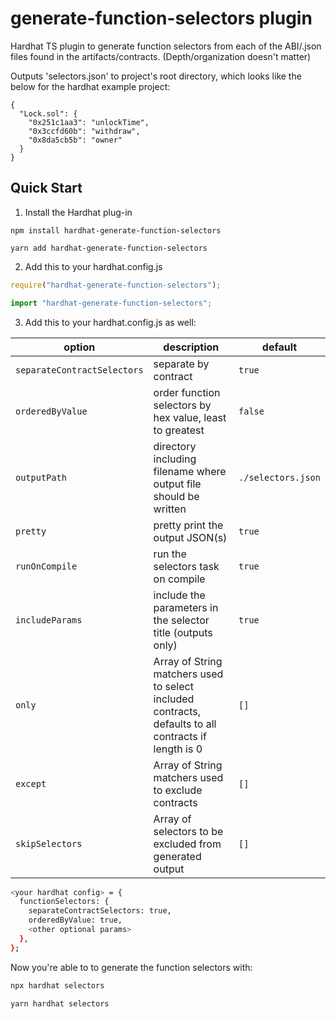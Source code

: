 # generate-function-selectors plugin

Hardhat TS plugin to generate function selectors from each of the ABI/.json files found in the artifacts/contracts. (Depth/organization doesn't matter)

Outputs 'selectors.json' to project's root directory, which looks like the below for the hardhat example project:

```
{
  "Lock.sol": {
    "0x251c1aa3": "unlockTime",
    "0x3ccfd60b": "withdraw",
    "0x8da5cb5b": "owner"
  }
}
```

## Quick Start

1. Install the Hardhat plug-in

```npm
npm install hardhat-generate-function-selectors
```

```yarn
yarn add hardhat-generate-function-selectors
```

2. Add this to your hardhat.config.js

```js
require("hardhat-generate-function-selectors");
```

```ts
import "hardhat-generate-function-selectors";
```

3. Add this to your hardhat.config.js as well:

| option         | description                                                                                          | default            |
| -------------- |------------------------------------------------------------------------------------------------------|--------------------|
| `separateContractSelectors`         | separate by contract                                                                                 | `true`             |
| `orderedByValue` | order function selectors by hex value, least to greatest                                             | `false`            |
| `outputPath`        | directory including filename where output file should be written                                     | `./selectors.json` |
| `pretty`         | pretty print the output JSON(s)                                                                      | `true`             |
| `runOnCompile`       | run the selectors task on compile                                                                    | `true`             |
| `includeParams`      | include the parameters in the selector title (outputs only)                                          | `true`             |
| `only`       | Array of String matchers used to select included contracts, defaults to all contracts if length is 0 | `[]`               |
| `except`       | Array of String matchers used to exclude contracts                                                   | `[]`               |
| `skipSelectors`       | Array of selectors to be excluded from generated output                                              | `[]`               |


```bash
<your hardhat config> = {
  functionSelectors: {
    separateContractSelectors: true, 
    orderedByValue: true,
    <other optional params>
  },
};
```

Now you're able to to generate the function selectors with:

```bash
npx hardhat selectors
```

```bash
yarn hardhat selectors
```
